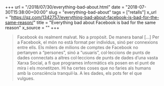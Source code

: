 +++
url = "/2018/07/30/everything-bad-about.html"
date = "2018-07-30T15:38:00+00:00"
slug = "everything-bad-about"
tags = ["retalls"]
x_url = "https://qz.com/1342757/everything-bad-about-facebook-is-bad-for-the-same-reason/"
title = "Everything bad about Facebook is bad for the same reason"
x_source = ""
+++


> Facebook és realment malvat. No a propòsit. De manera banal […] Per a Facebook, el món no està format per individus, sinó per connexions entre ells. Els milers de milions de comptes de Facebook no pertanyen a “persones”, sinó a “usuaris”, col·leccions de punts de dades connectats a altres col·leccions de punts de dades d’una vasta Xarxa Social, a fi que programes informàtics els posen en el punt de mira i els monetitzen. Hi ha certes coses que no faries als humans amb la consciència tranquil·la. A les dades, els pots fer el que vulgues.

